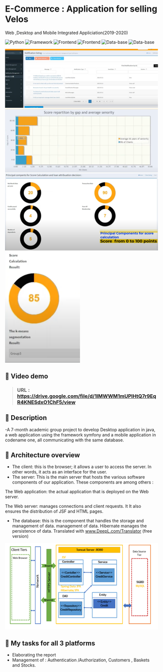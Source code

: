 
# E-Commerce : Application for selling Velos
Web ,Desktop and Mobile Integrated Appliciation(2019-2020)

![Python](https://img.shields.io/badge/Java-blueviolet)
![Framework](https://img.shields.io/badge/PHP-red)
![Frontend](https://img.shields.io/badge/Symfony-green)
![Frontend](https://img.shields.io/badge/Codename-One-green)
![Data-base](https://img.shields.io/badge/MySql-red)
![Data-base](https://img.shields.io/badge/NoSql-red)




![alt text](https://github.com/iheb2/PIdev4/blob/main/bk2.png?raw=true)
![alt text](https://github.com/iheb2/PIdev4/blob/main/bk3.png?raw=true)
![alt text](https://github.com/iheb2/PIdev4/blob/main/bk4.png?raw=true)
![alt text](https://github.com/iheb2/PIdev4/blob/main/bk5.png?raw=true)

## 🎯 Video demo
> ###   URL   : https://drive.google.com/file/d/1lMWWM1mUPIHtQ7r9EqR4KNESdxO1ChF5/view

## 📝 Description
-A 7-month academic group project to develop Desktop application in java, a web application using the framework symfony and a mobile application in codename one, all communicating with the same database.


## 📝 Architecture overview
- The client: this is the browser; it allows a user to access the server. In other words, it acts as an interface for the user.
- The server: This is the main server that hosts the various software components of our application. These components are among others :

The Web application: the actual application that is deployed on the Web server.

The Web server: manages connections and client requests. It It also ensures the distribution of JSF and HTML pages.

- The database: this is the component that handles the storage and management of data. management of data. Hibernate manages the persistence of data. Translated with www.DeepL.com/Translator (free version)

![alt text](https://github.com/iheb2/PIdev4/blob/main/archi2.png?raw=true)

## 📝 My tasks for all 3 platforms

- Elaborating the report 
- Management of : Authentication /Authorization, Customers , Baskets and Stocks.










